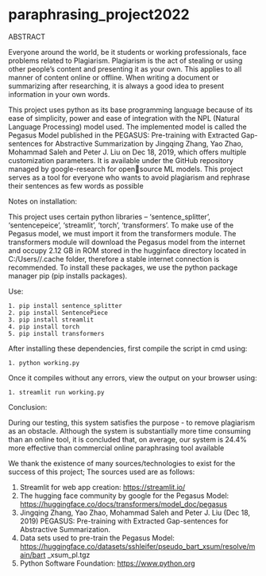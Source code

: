 # paraphrasing_project2022
ABSTRACT

Everyone around the world, be it students or working professionals, face problems related to 
Plagiarism. Plagiarism is the act of stealing or using other people’s content and presenting it as 
your own. This applies to all manner of content online or offline. When writing a document or 
summarizing after researching, it is always a good idea to present information in your own 
words. 

This project uses python as its base programming language because of its ease of simplicity,
power and ease of integration with the NPL (Natural Language Processing) model used.
The implemented model is called the Pegasus Model published in the PEGASUS: Pre-training 
with Extracted Gap-sentences for Abstractive Summarization by Jingqing Zhang, Yao Zhao, 
Mohammad Saleh and Peter J. Liu on Dec 18, 2019, which offers multiple customization 
parameters. It is available under the GitHub repository managed by google-research for opensource ML models. 
This project serves as a tool for everyone who wants to avoid plagiarism and rephrase their 
sentences as few words as possible

Notes on installation:

This project uses certain python libraries – ‘sentence_splitter’, ‘sentencepeice’, ‘streamlit’, ‘torch’, 
‘transformers’. To make use of the Pegasus model, we must import it from the transformers module. The 
transformers module will download the Pegasus model from the internet and occupy 2.12 GB in ROM 
stored in the hugginface directory located in C:/Users/<username>/.cache folder, therefore a stable internet 
connection is recommended. To install these packages, we use the python package manager pip (pip installs 
packages).
    
Use:
   
    1. pip install sentence_splitter
    2. pip install SentencePiece
    3. pip install streamlit
    4. pip install torch
    5. pip install transformers
   
After installing these dependencies, first compile the script in cmd using:
   
    1. python working.py
    
Once it compiles without any errors, view the output on your browser using:
    
    1. streamlit run working.py
    
Conclusion:

During our testing, this system satisfies the purpose - to remove plagiarism as an obstacle. 
Although the system is substantially more time consuming than an online tool, it is concluded
that, on average, our system is 24.4% more effective than commercial online paraphrasing tool
available
    
    
We thank the existence of many sources/technologies to exist for the success of this project; The sources used are as follows:
1. Streamlit for web app creation: 
https://streamlit.io/
2. The hugging face community by google for the Pegasus Model: 
https://huggingface.co/docs/transformers/model_doc/pegasus
3. Jingqing Zhang, Yao Zhao, Mohammad Saleh and Peter J. Liu (Dec 18, 2019) 
PEGASUS: Pre-training with Extracted Gap-sentences for Abstractive 
Summarization.
4. Data sets used to pre-train the Pegasus Model: 
https://huggingface.co/datasets/sshleifer/pseudo_bart_xsum/resolve/main/bart
_xsum_pl.tgz
5. Python Software Foundation: 
https://www.python.org
